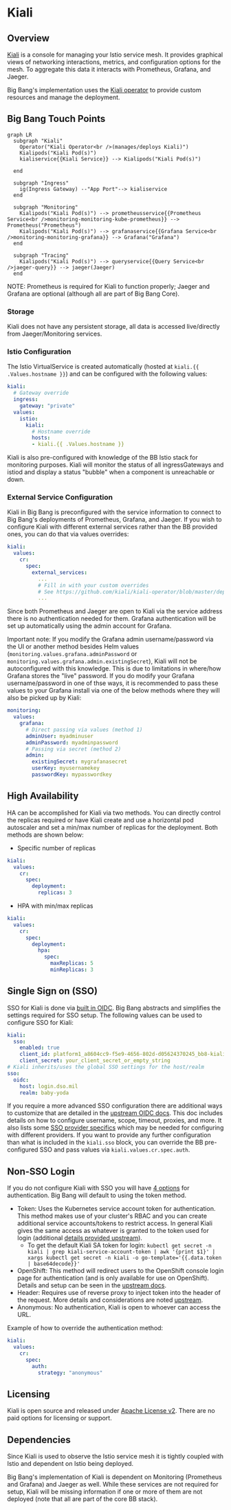 # Kiali

## Overview

[Kiali](https://kiali.io/) is a console for managing your Istio service mesh. It provides graphical views of networking interactions, metrics, and configuration options for the mesh. To aggregate this data it interacts with Prometheus, Grafana, and Jaeger.

Big Bang's implementation uses the [Kiali operator](https://github.com/kiali/kiali-operator) to provide custom resources and manage the deployment.

## Big Bang Touch Points

```mermaid
graph LR
  subgraph "Kiali"    
    Operator("Kiali Operator<br />(manages/deploys Kiali)")
    Kialipods("Kiali Pod(s)")
    kialiservice{{Kiali Service}} --> Kialipods("Kiali Pod(s)")
    
  end      

  subgraph "Ingress"
    ig(Ingress Gateway) --"App Port"--> kialiservice
  end

  subgraph "Monitoring"
    Kialipods("Kiali Pod(s)") --> prometheusservice{{Prometheus Service<br />monitoring-monitoring-kube-prometheus}} --> Prometheus("Prometheus")
    Kialipods("Kiali Pod(s)") --> grafanaservice{{Grafana Service<br />monitoring-monitoring-grafana}} --> Grafana("Grafana")
  end

  subgraph "Tracing"
    Kialipods("Kiali Pod(s)") --> queryservice{{Query Service<br />jaeger-query}} --> jaeger(Jaeger)
  end
```

NOTE: Prometheus is required for Kiali to function properly; Jaeger and Grafana are optional (although all are part of Big Bang Core).

### Storage

Kiali does not have any persistent storage, all data is accessed live/directly from Jaeger/Monitoring services.

### Istio Configuration

The Istio VirtualService is created automatically (hosted at `kiali.{{ .Values.hostname }}`) and can be configured with the following values:

```yaml
kiali:
  # Gateway override
  ingress:
    gateway: "private"
  values:
    istio:
      kiali:
        # Hostname override
        hosts:
        - kiali.{{ .Values.hostname }}
```

Kiali is also pre-configured with knowledge of the BB Istio stack for monitoring purposes. Kiali will monitor the status of all ingressGateways and istiod and display a status "bubble" when a component is unreachable or down.

### External Service Configuration

Kiali in Big Bang is preconfigured with the service information to connect to Big Bang's deployments of Prometheus, Grafana, and Jaeger. If you wish to configure Kiali with different external services rather than the BB provided ones, you can do that via values overrides:

```yaml
kiali:
  values:
    cr:
      spec:
        external_services:
          ...
          # Fill in with your custom overrides
          # See https://github.com/kiali/kiali-operator/blob/master/deploy/kiali/kiali_cr.yaml#L422 for available options
          ...
```

Since both Prometheus and Jaeger are open to Kiali via the service address there is no authentication needed for them. Grafana authentication will be set up automatically using the admin account for Grafana.

Important note: If you modify the Grafana admin username/password via the UI or another method besides Helm values (`monitoring.values.grafana.adminPassword` or `monitoring.values.grafana.admin.existingSecret`), Kiali will not be autoconfigured with this knowledge. This is due to limitations in where/how Grafana stores the "live" password. If you do modify your Grafana username/password in one of thse ways, it is recommended to pass these values to your Grafana install via one of the below methods where they will also be picked up by Kiali:

```yaml
monitoring:
  values:
    grafana:
      # Direct passing via values (method 1)
      adminUser: myadminuser
      adminPassword: myadminpassword
      # Passing via secret (method 2)
      admin:
        existingSecret: mygrafanasecret
        userKey: myusernamekey
        passwordKey: mypasswordkey
```

## High Availability

HA can be accomplished for Kiali via two methods. You can directly control the replicas required or have Kiali create and use a horizontal pod autoscaler and set a min/max number of replicas for the deployment. Both methods are shown below:

- Specific number of replicas
```yaml
kiali:
  values:
    cr:
      spec:
        deployment:
          replicas: 3
```

- HPA with min/max replicas
```yaml
kiali:
  values:
    cr:
      spec:
        deployment:
          hpa:
            spec:
              maxReplicas: 5
              minReplicas: 3
```

## Single Sign on (SSO)

SSO for Kiali is done via [built in OIDC](https://kiali.io/documentation/latest/configuration/authentication/openid/). Big Bang abstracts and simplifies the settings required for SSO setup. The following values can be used to configure SSO for Kiali:

```yaml
kiali:
  sso:
    enabled: true
    client_id: platform1_a8604cc9-f5e9-4656-802d-d05624370245_bb8-kiali
    client_secret: your_client_secret_or_empty_string
# Kiali inherits/uses the global SSO settings for the host/realm
sso:
  oidc:
    host: login.dso.mil
    realm: baby-yoda
```

If you require a more advanced SSO configuration there are additional ways to customize that are detailed in the [upstream OIDC docs](https://kiali.io/documentation/latest/configuration/authentication/openid/). This doc includes details on how to configure username, scope, timeout, proxies, and more. It also lists some [SSO provider specifics](https://kiali.io/documentation/latest/configuration/authentication/openid/#_provider_specific_instructions) which may be needed for configuring with different providers. If you want to provide any further configuration than what is included in the `kiali.sso` block, you can override the BB pre-configured SSO and pass values via `kiali.values.cr.spec.auth`.

## Non-SSO Login

If you do not configure Kiali with SSO you will have [4 options](https://kiali.io/documentation/latest/configuration/authentication/) for authentication. Big Bang will default to using the token method.

- Token: Uses the Kubernetes service account token for authentication. This method makes use of your cluster's RBAC and you can create additional service accounts/tokens to restrict access. In general Kiali gives the same access as whatever is granted to the token used for login (additional [details provided upstream](https://kiali.io/documentation/latest/configuration/rbac/)).
  - To get the default Kiali SA token for login: `kubectl get secret -n kiali | grep kiali-service-account-token | awk '{print $1}' | xargs kubectl get secret -n kiali -o go-template='{{.data.token | base64decode}}'`
- OpenShift: This method will redirect users to the OpenShift console login page for authentication (and is only available for use on OpenShift). Details and setup can be seen in the [upstream docs](https://kiali.io/documentation/latest/configuration/authentication/openshift/).
- Header: Requires use of reverse proxy to inject token into the header of the request. More details and considerations are noted [upstream](https://kiali.io/documentation/latest/configuration/authentication/header/).
- Anonymous: No authentication, Kiali is open to whoever can access the URL.

Example of how to override the authentication method:
```yaml
kiali:
  values:
    cr:
      spec:
        auth:
          strategy: "anonymous"
```

## Licensing

Kiali is open source and released under [Apache License v2](https://www.apache.org/licenses/LICENSE-2.0.txt). There are no paid options for licensing or support.

## Dependencies

Since Kiali is used to observe the Istio service mesh it is tightly coupled with Istio and dependent on Istio being deployed.

Big Bang's implementation of Kiali is dependent on Monitoring (Prometheus and Grafana) and Jaeger as well. While these services are not required for setup, Kiali will be missing information if one or more of them are not deployed (note that all are part of the core BB stack).
